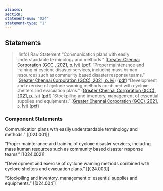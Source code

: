 ```yaml
---
aliases: 
section: 
statement-num: "024"
statement-type: "1"
---
```

## Statements 
> [!info] Raw Statement
> “Communication plans with easily understandable terminology and methods.” ([Greater Chennai Corporation (GCC), 2021, p. lvi](zotero://select/library/items/AZZSXLC8)) ([pdf](zotero://open-pdf/library/items/ZWDYK52D?page=56&annotation=4IN2Q7JW))
> “Proper maintenance and training of cyclone disaster services, including mass human resources such as community based disaster response teams.” ([Greater Chennai Corporation (GCC), 2021, p. lvi](zotero://select/library/items/AZZSXLC8)) ([pdf](zotero://open-pdf/library/items/ZWDYK52D?page=56&annotation=KQ6ZJ8GH))
>“Development and exercise of cyclone warning methods combined with cyclone shelters and evacuation plans.” ([Greater Chennai Corporation (GCC), 2021, p. lvi](zotero://select/library/items/AZZSXLC8)) ([pdf](zotero://open-pdf/library/items/ZWDYK52D?page=56&annotation=U78MB648))
>“Stockpiling and inventory, management of essential supplies and equipments.” ([Greater Chennai Corporation (GCC), 2021, p. lvi](zotero://select/library/items/AZZSXLC8)) ([pdf](zotero://open-pdf/library/items/ZWDYK52D?page=56&annotation=X737QYVB)) 
 
### Component Statements
Communication plans with easily understandable terminology and methods.” 
[[024.001]]

“Proper maintenance and training of cyclone disaster services, including mass human resources such as community based disaster response teams.” 
[[024.002]]

“Development and exercise of cyclone warning methods combined with cyclone shelters and evacuation plans.”
[[024.003]]

“Stockpiling and inventory, management of essential supplies and equipments.” 
[[024.004]]